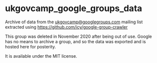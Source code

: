# ukgovcamp_google_groups_data

Archive of data from the ukgovcamp@googlegroups.com mailing list extracted using https://github.com/icy/google-group-crawler

This group was deleted in November 2020 after being out of use. Google has no means to archive a group, and so the data was exported and is hosted here for posterity. 

It is available under the MIT license. 